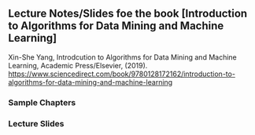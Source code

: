 ## Lecture Notes/Slides foe the book [Introduction to Algorithms for Data Mining and Machine Learning]

Xin-She Yang, Introdcution to Algorithms for Data Mining and Machine Learning, Academic Press/Elsevier, (2019).
https://www.sciencedirect.com/book/9780128172162/introduction-to-algorithms-for-data-mining-and-machine-learning


### Sample Chapters


### Lecture Slides
